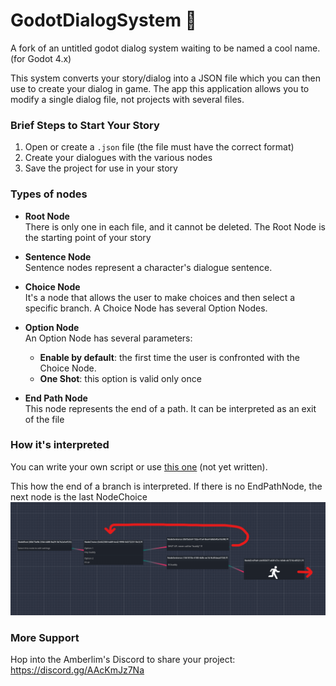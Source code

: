 # GodotDialogSystem 🦖
A fork of an untitled godot dialog system waiting to be named a cool name. (for Godot 4.x)

This system converts your story/dialog into a JSON file which you can then use to create your dialog in game.
The app this application allows you to modify a single dialog file, not projects with several files.


### Brief Steps to Start Your Story
1. Open or create a `.json` file (the file must have the correct format)
2. Create your dialogues with the various nodes
3. Save the project for use in your story


### Types of nodes
 - **Root Node**<br>
    There is only one in each file, and it cannot be deleted. The Root Node is the starting point of your story

- **Sentence Node**<br>
    Sentence nodes represent a character's dialogue sentence.

- **Choice Node**<br>
    It's a node that allows the user to make choices and then select a specific branch. A Choice Node has several Option Nodes.

- **Option Node**<br>
    An Option Node has several parameters:<br>
    - **Enable by default**: the first time the user is confronted with the Choice Node.
    - **One Shot**: this option is valid only once

- **End Path Node**<br>
    This node represents the end of a path. It can be interpreted as an exit of the file


### How it's interpreted
You can write your own script or use [this one]() (not yet written).

This how the end of a branch is interpreted.
If there is no EndPathNode, the next node is the last NodeChoice
![end_path_system](end_path.png)


### More Support
Hop into the Amberlim's Discord to share your project: https://discord.gg/AAcKmJz7Na
